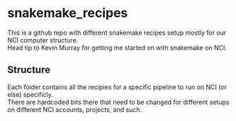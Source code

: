 # snakemake_recipes

This is a github repo with different snakemake recipes setup mostly for our NCI computer structure.  
Head tip to Kevin Murray for getting me started on with snakemake on NCI.  

## Structure

Each folder contains all the recipies for a specific pipeline to run on NCI (or else) specificly.  
There are hardcoded bits there that need to be changed for different setups on different NCI accounts, projects, and such.
